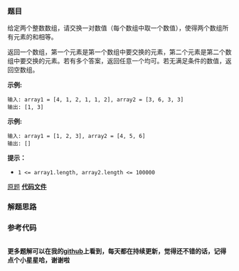 ### 题目
给定两个整数数组，请交换一对数值（每个数组中取一个数值），使得两个数组所有元素的和相等。

返回一个数组，第一个元素是第一个数组中要交换的元素，第二个元素是第二个数组中要交换的元素。若有多个答案，返回任意一个均可。若无满足条件的数值，返回空数组。

**示例:**

    
    
    输入: array1 = [4, 1, 2, 1, 1, 2], array2 = [3, 6, 3, 3]
    输出: [1, 3]
    

**示例:**

    
    
    输入: array1 = [1, 2, 3], array2 = [4, 5, 6]
    输出: []

**提示：**

  * `1 <= array1.length, array2.length <= 100000`

[原题](https://leetcode-cn.com/problems/sum-swap-lcci/)    **[代码文件]()**


### 解题思路




### 参考代码

```go


```




**更多题解可以在我的[github](https://github.com/LZH139/leetcode_Go)上看到，每天都在持续更新，觉得还不错的话，记得点个小星星哈，谢谢啦**
